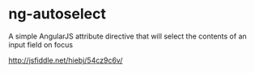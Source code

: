 # ng-autoselect
A simple AngularJS attribute directive that will select the contents of an input field on focus

http://jsfiddle.net/hiebj/54cz9c6v/
